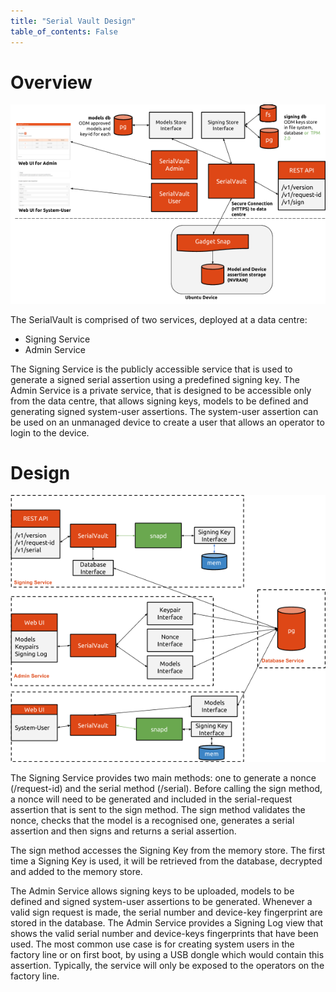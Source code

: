 ```yaml
---
title: "Serial Vault Design"
table_of_contents: False
---
```


# Overview

![Serial Vault Design](assets/Design.png)

The SerialVault is comprised of two services, deployed at a data centre:

 * Signing Service
 * Admin Service

The Signing Service is the publicly accessible service that is used to generate a 
signed serial assertion using a predefined signing key. The Admin Service is a private 
service, that is designed to be accessible only from the data centre, that allows 
signing keys, models to be defined and generating signed system-user assertions. 
The system-user assertion can be used on an unmanaged device to create a user that
allows an operator to login to the device.

# Design

![Serial Vault Services Design](assets/ServicesDesign.png)

The Signing Service provides two main methods: one to generate a nonce (/request-id) 
and the serial method (/serial). Before calling the sign method, a nonce will need to be 
generated and included in the serial-request assertion that is sent to the sign method. 
The sign method validates the nonce, checks that the model is a recognised one, generates 
a serial assertion and then signs and returns a serial assertion.

The sign method accesses the Signing Key from the memory store. The first time a Signing 
Key is used, it will be retrieved from the database, decrypted and added to the memory store.

The Admin Service allows signing keys to be uploaded, models to be defined and signed
system-user assertions to be generated. Whenever a valid sign request is made, the serial
number and device-key fingerprint are stored in the database. The Admin Service provides 
a Signing Log view that shows the valid serial number and device-keys fingerprints that have been used.
The most common use case is for creating system users in the factory line or on first boot, 
by using a USB dongle which would contain this assertion. Typically, the service will only 
be exposed to the operators on the factory line.
